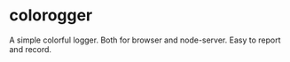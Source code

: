# colorogger

A simple colorful logger. Both for browser and node-server. Easy to report and record.
